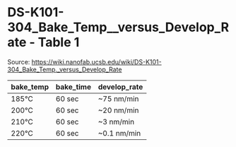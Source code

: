 # DS-K101-304_Bake_Temp__versus_Develop_Rate - Table 1

Source: https://wiki.nanofab.ucsb.edu/wiki/DS-K101-304_Bake_Temp._versus_Develop_Rate

| bake_temp   | bake_time   | develop_rate   |
|:------------|:------------|:---------------|
| 185°C       | 60 sec      | ~75 nm/min     |
| 200°C       | 60 sec      | ~20 nm/min     |
| 210°C       | 60 sec      | ~3 nm/min      |
| 220°C       | 60 sec      | ~0.1 nm/min    |